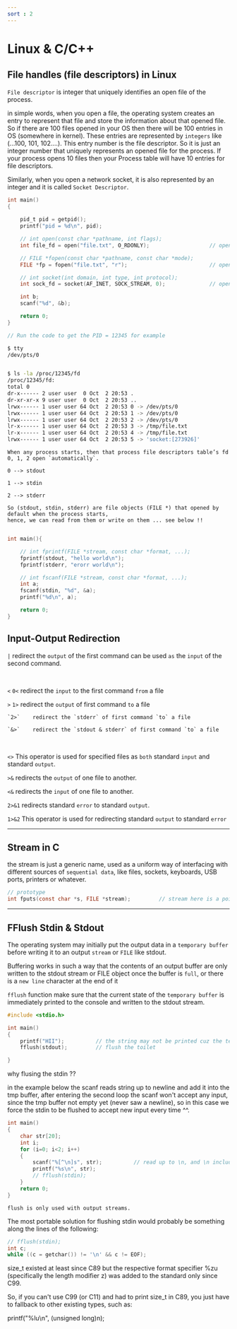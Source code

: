 ```yaml
---
sort : 2
---
```


# Linux & C/C++ 

## File handles (file descriptors) in Linux
`File descriptor` is integer that uniquely identifies an open file of the process.

in simple words, when you open a file, the operating system creates an entry to represent that file and store the information about that opened file. So if there are 100 files opened in your OS then there will be 100 entries in OS (somewhere in kernel). These entries are represented by `integers` like (...100, 101, 102....). This entry number is the file descriptor. So it is just an integer number that uniquely represents an opened file for the process. If your process opens 10 files then your Process table will have 10 entries for file descriptors.

Similarly, when you open a network socket, it is also represented by an integer and it is called `Socket Descriptor`.

```c
int main()
{
	
	pid_t pid = getpid();
	printf("pid = %d\n", pid);	

    // int open(const char *pathname, int flags);
	int file_fd = open("file.txt", O_RDONLY);                   // open file        file_fd = 3 

    // FILE *fopen(const char *pathname, const char *mode); 
    FILE *fp = fopen("file.txt", "r");                          // open file        file_fd = 4 

    // int socket(int domain, int type, int protocol);
	int sock_fd = socket(AF_INET, SOCK_STREAM, 0);              // open socket      sock_fd = 5 

	int b; 
	scanf("%d", &b);

	return 0;
}

// Run the code to get the PID = 12345 for example
```

```bash
$ tty
/dev/pts/0


$ ls -la /proc/12345/fd
/proc/12345/fd:
total 0
dr-x------ 2 user user  0 Oct  2 20:53 .
dr-xr-xr-x 9 user user  0 Oct  2 20:53 ..
lrwx------ 1 user user 64 Oct  2 20:53 0 -> /dev/pts/0
lrwx------ 1 user user 64 Oct  2 20:53 1 -> /dev/pts/0
lrwx------ 1 user user 64 Oct  2 20:53 2 -> /dev/pts/0
lr-x------ 1 user user 64 Oct  2 20:53 3 -> /tmp/file.txt
lr-x------ 1 user user 64 Oct  2 20:53 4 -> /tmp/file.txt
lrwx------ 1 user user 64 Oct  2 20:53 5 -> 'socket:[273926]'
```





```note
When any process starts, then that process file descriptors table’s fd 0, 1, 2 open `automatically`.

0 --> stdout

1 --> stdin

2 --> stderr

So (stdout, stdin, stderr) are file objects (FILE *) that opened by default when the process starts,
hence, we can read from them or write on them ... see below !! 
```

```c

int main(){

    // int fprintf(FILE *stream, const char *format, ...);
    fprintf(stdout, "hello world\n");
    fprintf(stderr, "erorr world\n");

    // int fscanf(FILE *stream, const char *format, ...);
    int a;
    fscanf(stdin, "%d", &a);
    printf("%d\n", a);

    return 0;
}
```


## Input-Output Redirection

`|`         redirect the `output` of the first command can be used `as` the `input` of the second command.

<br>

`<` `0<`    redirect the `input` to the first command `from` a file

`>` `1>`    redirect the `output` of first command `to` a file

    `2>`    redirect the `stderr` of first command `to` a file

    `&>`    redirect the `stdout & stderr` of first command `to` a file

<br>

`<>` 	    This operator is used for specified files as `both` standard `input` and standard `output`.

`>&`	    redirects the `output` of one file to another.

`<&` 	    redirects the `input` of one file to another.

`2>&1` 	    redirects standard `error` to standard `output`.

`1>&2` 	    This operator is used for redirecting standard `output` to standard `error`







---





## Stream in C  
the stream is just a generic name, used as a uniform way of interfacing with different sources of `sequential data`, like files, sockets, keyboards, USB ports, printers or whatever. 

```c
// prototype 
int fputs(const char *s, FILE *stream);         // stream here is a pointer to a file object 
```





---







## FFlush Stdin & Stdout
The operating system may initially put the output data in a `temporary buffer` before writing it to an output `stream` or `FILE` like stdout.

Buffering works in such a way that the contents of an output buffer are only written to the stdout stream or FILE object once the buffer is `full`, or there is a `new line` character at the end of it

`fflush` function make sure that the current state of the `temporary buffer` is immediately printed to the console and written to the stdout stream.

```c
#include <stdio.h>

int main()
{
    printf("HII");          // the string may not be printed cuz the temporary buffer not filled yet 
    fflush(stdout);         // flush the toilet

}
```


why flusing the stdin ?? 

in the example below the scanf reads string up to newline and add it into the tmp buffer, after entering the second loop the scanf won't accept any input, since the tmp buffer not empty yet (never saw a newline), so in this case we force the stdin to be flushed to accept new input every time ^^.

```c
int main()
{
    char str[20];
    int i;
    for (i=0; i<2; i++)
    {
        scanf("%[^\n]s", str);          // read up to \n, and \n included !!
        printf("%s\n", str);
        // fflush(stdin);
    }
    return 0;
}
```

```note
flush is only used with output streams. 
```

The most portable solution for flushing stdin would probably be something along the lines of the following:

```c
// fflush(stdin);
int c;
while ((c = getchar()) != '\n' && c != EOF);
```



























size_t existed at least since C89 but the respective format specifier %zu (specifically the length modifier z) was added to the standard only since C99.

So, if you can't use C99 (or C11) and had to print size_t in C89, you just have to fallback to other existing types, such as:

printf("%lu\n", (unsigned long)n);
